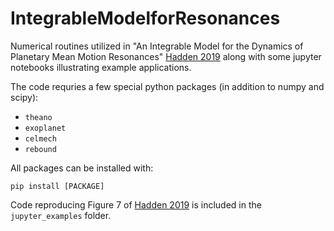 # IntegrableModelforResonances
Numerical routines utilized in "An Integrable Model for the Dynamics of Planetary Mean Motion Resonances" [Hadden 2019](https://arxiv.org/abs/1909.05264) along with some jupyter notebooks illustrating example applications.

The code requries a few special python packages (in addition to numpy and scipy):

  - `theano`
  - `exoplanet`
  - `celmech`
  - `rebound`
  
All packages can be installed with:

  `pip install [PACKAGE]`

Code reproducing Figure 7 of [Hadden 2019](https://arxiv.org/abs/1909.05264) is included in the `jupyter_examples` folder.
